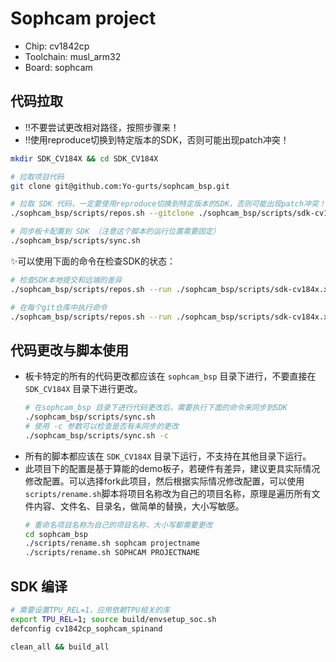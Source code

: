 # Sophcam project

- Chip: cv1842cp
- Toolchain: musl_arm32
- Board: sophcam

## 代码拉取

- ‼️不要尝试更改相对路径，按照步骤来！
- ‼️使用reproduce切换到特定版本的SDK，否则可能出现patch冲突！

```bash
mkdir SDK_CV184X && cd SDK_CV184X

# 拉取项目代码
git clone git@github.com:Yo-gurts/sophcam_bsp.git

# 拉取 SDK 代码，一定要使用reproduce切换到特定版本的SDK，否则可能出现patch冲突！
./sophcam_bsp/scripts/repos.sh --gitclone ./sophcam_bsp/scripts/sdk-cv184x.xml --reproduce ./sophcam_bsp/scripts/sdk-cv184x-2025-09-26.txt

# 同步板卡配置到 SDK （注意这个脚本的运行位置需要固定）
./sophcam_bsp/scripts/sync.sh
```

✨可以使用下面的命令在检查SDK的状态：

```bash
# 检查SDK本地提交和远端的差异
./sophcam_bsp/scripts/repos.sh --run ./sophcam_bsp/scripts/sdk-cv184x.xml st

# 在每个git仓库中执行命令
./sophcam_bsp/scripts/repos.sh --run ./sophcam_bsp/scripts/sdk-cv184x.xml git status
```

## 代码更改与脚本使用

- 板卡特定的所有的代码更改都应该在 `sophcam_bsp` 目录下进行，不要直接在 `SDK_CV184X` 目录下进行更改。
  ```bash
  # 在sophcam_bsp 目录下进行代码更改后，需要执行下面的命令来同步到SDK
  ./sophcam_bsp/scripts/sync.sh
  # 使用 -c 参数可以检查是否有未同步的更改
  ./sophcam_bsp/scripts/sync.sh -c
  ```
- 所有的脚本都应该在 `SDK_CV184X` 目录下运行，不支持在其他目录下运行。
- 此项目下的配置是基于算能的demo板子，若硬件有差异，建议更具实际情况修改配置。可以选择fork此项目，然后根据实际情况修改配置，可以使用`scripts/rename.sh`脚本将项目名称改为自己的项目名称，原理是遍历所有文件内容、文件名、目录名，做简单的替换，大小写敏感。
  ```bash
  # 重命名项目名称为自己的项目名称，大小写都需要更改
  cd sophcam_bsp
  ./scripts/rename.sh sophcam projectname
  ./scripts/rename.sh SOPHCAM PROJECTNAME
  ```

## SDK 编译

```bash
# 需要设置TPU_REL=1，应用依赖TPU相关的库
export TPU_REL=1; source build/envsetup_soc.sh
defconfig cv1842cp_sophcam_spinand

clean_all && build_all
```

